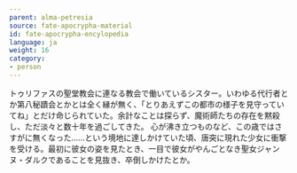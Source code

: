 ```yaml
---
parent: alma-petresia
source: fate-apocrypha-material
id: fate-apocrypha-encylopedia
language: ja
weight: 16
category:
- person
---
```


トゥリファスの聖堂教会に連なる教会で働いているシスター。いわゆる代行者とか第八秘蹟会とかとは全く縁が無く、「とりあえずこの都市の様子を見守っていてね」とだけ命じられていた。余計なことは探らず、魔術師たちの存在を黙殺し、ただ淡々と数十年を過ごしてきた。
心が沸き立つものなど、この歳ではさすがに無くなった……という境地に達しかけていた頃、唐突に現れた少女に衝撃を受ける。最初に彼女の姿を見たとき、一目で彼女がやんごとなき聖女ジャンヌ・ダルクであることを見抜き、卒倒しかけたとか。
